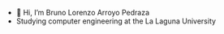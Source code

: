 - 👋 Hi, I’m Bruno Lorenzo Arroyo Pedraza
- Studying computer engineering at the La Laguna University
